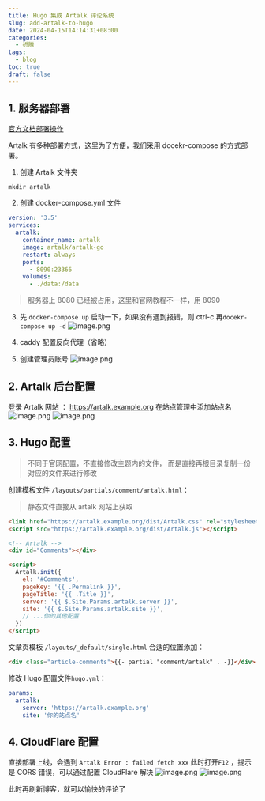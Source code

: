```yaml
---
title: Hugo 集成 Artalk 评论系统
slug: add-artalk-to-hugo
date: 2024-04-15T14:14:31+08:00
categories:
  - 折腾
tags:
  - blog
toc: true
draft: false
---
```


## 1. 服务器部署
[官方文档部署操作](https://artalk.js.org/guide/deploy.html)

Artalk 有多种部署方式，这里为了方便，我们采用 docekr-compose 的方式部署。
1. 创建 Artalk 文件夹
```
mkdir artalk
```
2. 创建 docker-compose.yml 文件
```yml
version: '3.5'
services:
  artalk:
    container_name: artalk
    image: artalk/artalk-go
    restart: always
    ports:
      - 8090:23366
    volumes:
      - ./data:/data
```

> 服务器上 8080 已经被占用，这里和官网教程不一样，用 8090

3. 先 `docker-compose up` 启动一下，如果没有遇到报错，则 ctrl-c 再`docekr-compose up -d`
![image.png](https://pic.wtuchuan.com/tuchuang/2024/04/3326b1cd216a11d4c4ef995adbf88197.png)

4. caddy 配置反向代理（省略）
5. 创建管理员账号
![image.png](https://pic.wtuchuan.com/tuchuang/2024/04/1b0a4df94828b50231a2a25b2fb9db5b.png)
## 2. Artalk 后台配置
登录 Artalk 网站 ： https://artalk.example.org
在站点管理中添加站点名
![image.png](https://pic.wtuchuan.com/tuchuang/2024/04/759b5e44f16c35b0fae2e42c002bdbc5.png)
![image.png](https://pic.wtuchuan.com/tuchuang/2024/04/e06fd93afc6f431ede158d6e36666306.png)

## 3. Hugo 配置
> 不同于官网配置，不直接修改主题内的文件， 而是直接再根目录复制一份对应的文件来进行修改

创建模板文件 `/layouts/partials/comment/artalk.html`：
> 静态文件直接从 artalk 网站上获取

```html
<link href="https://artalk.example.org/dist/Artalk.css" rel="stylesheet" />
<script src="https://artalk.example.org/dist/Artalk.js"></script>

<!-- Artalk -->
<div id="Comments"></div>

<script>
  Artalk.init({
    el: '#Comments',
    pageKey: '{{ .Permalink }}',
    pageTitle: '{{ .Title }}',
    server: '{{ $.Site.Params.artalk.server }}',
    site: '{{ $.Site.Params.artalk.site }}',
    // ...你的其他配置
  })
</script>
```

文章页模板 `/layouts/_default/single.html` 合适的位置添加：

```html
<div class="article-comments">{{- partial "comment/artalk" . -}}</div>
```

修改 Hugo 配置文件`hugo.yml`：

```yaml
params:
  artalk:
    server: 'https://artalk.example.org'
    site: '你的站点名'
```

## 4. CloudFlare 配置
直接部署上线，会遇到 `Artalk Error : failed fetch xxx`
此时打开`F12` ，提示是 CORS 错误，可以通过配置 CloudFlare 解决
![image.png](https://pic.wtuchuan.com/tuchuang/2024/04/194e84735d828e729a6e5a8b095cdb66.png)
![image.png](https://pic.wtuchuan.com/tuchuang/2024/04/55dd22a6cba1d338dec32d2518663260.png)

此时再刷新博客，就可以愉快的评论了
